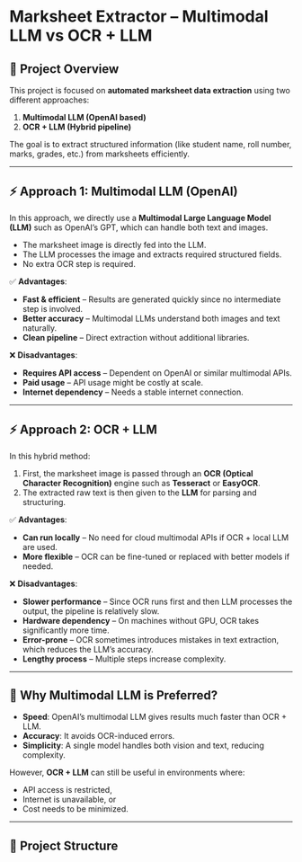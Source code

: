 # Marksheet Extractor – Multimodal LLM vs OCR + LLM

## 📌 Project Overview
This project is focused on **automated marksheet data extraction** using two different approaches:
1. **Multimodal LLM (OpenAI based)**
2. **OCR + LLM (Hybrid pipeline)**

The goal is to extract structured information (like student name, roll number, marks, grades, etc.) from marksheets efficiently.

---

## ⚡ Approach 1: Multimodal LLM (OpenAI)
In this approach, we directly use a **Multimodal Large Language Model (LLM)** such as OpenAI’s GPT, which can handle both text and images.

- The marksheet image is directly fed into the LLM.
- The LLM processes the image and extracts required structured fields.
- No extra OCR step is required.

✅ **Advantages**:
- **Fast & efficient** – Results are generated quickly since no intermediate step is involved.  
- **Better accuracy** – Multimodal LLMs understand both images and text naturally.  
- **Clean pipeline** – Direct extraction without additional libraries.  

❌ **Disadvantages**:
- **Requires API access** – Dependent on OpenAI or similar multimodal APIs.  
- **Paid usage** – API usage might be costly at scale.  
- **Internet dependency** – Needs a stable internet connection.  

---

## ⚡ Approach 2: OCR + LLM
In this hybrid method:
1. First, the marksheet image is passed through an **OCR (Optical Character Recognition)** engine such as **Tesseract** or **EasyOCR**.  
2. The extracted raw text is then given to the **LLM** for parsing and structuring.  

✅ **Advantages**:
- **Can run locally** – No need for cloud multimodal APIs if OCR + local LLM are used.  
- **More flexible** – OCR can be fine-tuned or replaced with better models if needed.  

❌ **Disadvantages**:
- **Slower performance** – Since OCR runs first and then LLM processes the output, the pipeline is relatively slow.  
- **Hardware dependency** – On machines without GPU, OCR takes significantly more time.  
- **Error-prone** – OCR sometimes introduces mistakes in text extraction, which reduces the LLM’s accuracy.  
- **Lengthy process** – Multiple steps increase complexity.  

---

## 🚀 Why Multimodal LLM is Preferred?
- **Speed**: OpenAI’s multimodal LLM gives results much faster than OCR + LLM.  
- **Accuracy**: It avoids OCR-induced errors.  
- **Simplicity**: A single model handles both vision and text, reducing complexity.  

However, **OCR + LLM** can still be useful in environments where:
- API access is restricted,  
- Internet is unavailable, or  
- Cost needs to be minimized.  

---

## 📂 Project Structure
